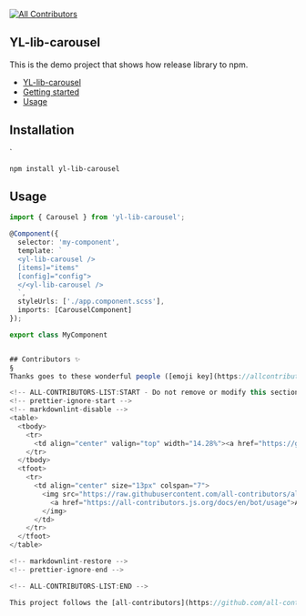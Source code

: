 
<!-- ALL-CONTRIBUTORS-BADGE:START - Do not remove or modify this section -->
[![All Contributors](https://img.shields.io/badge/all_contributors-1-orange.svg?style=flat-square)](#contributors-)
<!-- ALL-CONTRIBUTORS-BADGE:END -->

## YL-lib-carousel

This is the demo project that shows how release library to npm.


<!-- START doctoc generated TOC please keep comment here to allow auto update -->
<!-- DON'T EDIT THIS SECTION, INSTEAD RE-RUN doctoc TO UPDATE -->

- [YL-lib-carousel](#yl-lib-carousel)
- [Getting started](#getting-started)
- [Usage](#usage)

<!-- END doctoc generated TOC please keep comment here to allow auto update -->

## Installation

`

``
  npm install yl-lib-carousel
``

## Usage

```typescript
import { Carousel } from 'yl-lib-carousel';

@Component({
  selector: 'my-component',
  template: `
  <yl-lib-carousel /> 
  [items]="items" 
  [config]="config">
  </<yl-lib-carousel />
  `,
  styleUrls: ['./app.component.scss'],
  imports: [CarouselComponent]
});

export class MyComponent


## Contributors ✨
§
Thanks goes to these wonderful people ([emoji key](https://allcontributors.org/docs/en/emoji-key)):

<!-- ALL-CONTRIBUTORS-LIST:START - Do not remove or modify this section -->
<!-- prettier-ignore-start -->
<!-- markdownlint-disable -->
<table>
  <tbody>
    <tr>
      <td align="center" valign="top" width="14.28%"><a href="https://github.com/devlev1980"><img src="https://avatars.githubusercontent.com/u/22892817?v=4?s=100" width="100px;" alt="devlev1980"/><br /><sub><b>devlev1980</b></sub></a><br /><a href="https://github.com/Yevgeny Levin/lib-setup/commits?author=devlev1980" title="Documentation">📖</a> <a href="https://github.com/Yevgeny Levin/lib-setup/commits?author=devlev1980" title="Code">💻</a> <a href="#ideas-devlev1980" title="Ideas, Planning, & Feedback">🤔</a></td>
    </tr>
  </tbody>
  <tfoot>
    <tr>
      <td align="center" size="13px" colspan="7">
        <img src="https://raw.githubusercontent.com/all-contributors/all-contributors-cli/1b8533af435da9854653492b1327a23a4dbd0a10/assets/logo-small.svg">
          <a href="https://all-contributors.js.org/docs/en/bot/usage">Add your contributions</a>
        </img>
      </td>
    </tr>
  </tfoot>
</table>

<!-- markdownlint-restore -->
<!-- prettier-ignore-end -->

<!-- ALL-CONTRIBUTORS-LIST:END -->

This project follows the [all-contributors](https://github.com/all-contributors/all-contributors) specification. Contributions of any kind welcome!
